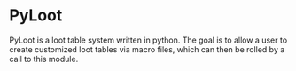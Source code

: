 PyLoot
==================

PyLoot is a loot table system written in python. The goal is to allow a user to create customized loot tables via macro files, which can then be rolled by a call to this module.